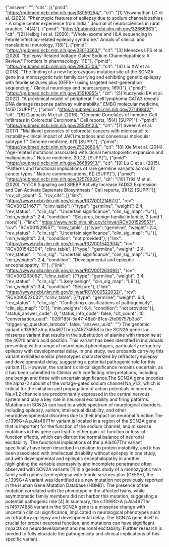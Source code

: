 {"answer": "", "cits": [{"pmid": "https://pubmed.ncbi.nlm.nih.gov/38059254/", "cit": "[1] Viswanathan LG et al. (2023). \"Phenotypic features of epilepsy due to sodium channelopathies - A single center experience from India.\" Journal of neurosciences in rural practice, 14(4)"}, {"pmid": "https://pubmed.ncbi.nlm.nih.gov/32666661/", "cit": "[2] Helbig I et al. (2020). \"Whole-exome and HLA sequencing in Febrile infection-related epilepsy syndrome.\" Annals of clinical and translational neurology, 7(8)"}, {"pmid": "https://pubmed.ncbi.nlm.nih.gov/33013363/", "cit": "[3] Menezes LFS et al. (2020). \"Epilepsy-Related Voltage-Gated Sodium Channelopathies: A Review.\" Frontiers in pharmacology, 11()"}, {"pmid": "https://pubmed.ncbi.nlm.nih.gov/29635106/", "cit": "[4] Liu XW et al. (2018). \"The finding of a new heterozygous mutation site of the SCN2A gene in a monozygotic twin family carrying and exhibiting genetic epilepsy with febrile seizures plus (GEFS+) using targeted next-generation sequencing.\" Clinical neurology and neurosurgery, 169()"}, {"pmid": "https://pubmed.ncbi.nlm.nih.gov/35510955/", "cit": "[5] Kuczynski EA et al. (2022). \"A preclinical model of peripheral T-cell lymphoma GATA3 reveals DNA damage response pathway vulnerability.\" EMBO molecular medicine, 14(6) [SUPP]"}, {"pmid": "https://pubmed.ncbi.nlm.nih.gov/27149842/", "cit": "[6] Giannakis M et al. (2016). \"Genomic Correlates of Immune-Cell Infiltrates in Colorectal Carcinoma.\" Cell reports, 15(4) [SUPP]"}, {"pmid": "https://pubmed.ncbi.nlm.nih.gov/28539123/", "cit": "[7] Sveen A et al. (2017). \"Multilevel genomics of colorectal cancers with microsatellite instability-clinical impact of JAK1 mutations and consensus molecular subtype 1.\" Genome medicine, 9(1) [SUPP]"}, {"pmid": "https://pubmed.ncbi.nlm.nih.gov/25326804/", "cit": "[8] Xie M et al. (2014). \"Age-related mutations associated with clonal hematopoietic expansion and malignancies.\" Nature medicine, 20(12) [SUPP]"}, {"pmid": "https://pubmed.ncbi.nlm.nih.gov/26689913/", "cit": "[9] Lu C et al. (2015). \"Patterns and functional implications of rare germline variants across 12 cancer types.\" Nature communications, 6() [SUPP]"}, {"pmid": "https://pubmed.ncbi.nlm.nih.gov/32579932/", "cit": "[10] Triki M et al. (2020). \"mTOR Signaling and SREBP Activity Increase FADS2 Expression and Can Activate Sapienate Biosynthesis.\" Cell reports, 31(12) [SUPP]"}], "rcv_cit_count": 5, "rcv_cits": [{"link": "https://www.ncbi.nlm.nih.gov/clinvar/RCV001214677/", "rcv": "RCV001214677", "clinv_table": [{"type": "germline", "weight": 2.4, "rev_status": 1, "clin_sig": "Uncertain significance", "clin_sig_map": "U"}], "min_weights": 2.4, "condition": "Seizures, benign familial infantile, 3 (and 1 more)"}, {"link": "https://www.ncbi.nlm.nih.gov/clinvar/RCV001529557/", "rcv": "RCV001529557", "clinv_table": [{"type": "germline", "weight": 2.4, "rev_status": 1, "clin_sig": "Uncertain significance", "clin_sig_map": "U"}], "min_weights": 2.4, "condition": "not provided"}, {"link": "https://www.ncbi.nlm.nih.gov/clinvar/RCV001542304/", "rcv": "RCV001542304", "clinv_table": [{"type": "germline", "weight": 2.4, "rev_status": 1, "clin_sig": "Uncertain significance", "clin_sig_map": "U"}], "min_weights": 2.4, "condition": "Developmental and epileptic encephalopathy, 11"}, {"link": "https://www.ncbi.nlm.nih.gov/clinvar/RCV001263092/", "rcv": "RCV001263092", "clinv_table": [{"type": "germline", "weight": 3.4, "rev_status": 1, "clin_sig": "Likely benign", "clin_sig_map": "LB"}], "min_weights": 3.4, "condition": "Seizure"}, {"link": "https://www.ncbi.nlm.nih.gov/clinvar/RCV000522032/", "rcv": "RCV000522032", "clinv_table": [{"type": "germline", "weight": 6.4, "rev_status": 1, "clin_sig": "Conflicting classifications of pathogenicity", "clin_sig_map": "O"}], "min_weights": 6.4, "condition": "not provided"}], "status_answer_code": 0, "status_info_code": false, "cit_count": 10, "conversation_uuid": "026f185f-5a47-48e8-81ce-2fe99757b3b8", "triggering_question_lambda": false, "answer_uuid": ""}
The genomic variant c.1399G>A p.Ala467Thr rs745774658 in the SCN2A gene is a missense variant that results in the substitution of alanine with threonine at the 467th amino acid position. This variant has been identified in individuals presenting with a range of neurological phenotypes, particularly refractory epilepsy with developmental delay. In one study, two probands carrying this variant exhibited similar phenotypes characterized by refractory epilepsy and developmental delay, suggesting a potential pathogenic role for this variant [1]. However, the variant's clinical significance remains uncertain, as it has been submitted to ClinVar with conflicting interpretations, including one benign and three with uncertain significance.The SCN2A gene encodes the alpha-2 subunit of the voltage-gated sodium channel Na_v1.2, which is critical for the initiation and propagation of action potentials in neurons. Na_v1.2 channels are predominantly expressed in the central nervous system and play a key role in neuronal excitability and firing patterns. Mutations in SCN2A can lead to a wide spectrum of neurological disorders, including epilepsy, autism, intellectual disability, and other neurodevelopmental disorders due to their impact on neuronal function.The c.1399G>A p.Ala467Thr variant is located in a region of the SCN2A gene that is important for the function of the sodium channel, and missense mutations in this gene can lead to either gain-of-function or loss-of-function effects, which can disrupt the normal balance of neuronal excitability. The functional implications of the p.Ala467Thr variant specifically have been described in relation to protein instability, and it has been associated with intellectual disability without epilepsy in one study, and with developmental and epileptic encephalopathy in another, highlighting the variable expressivity and incomplete penetrance often observed with SCN2A variants [1].In a genetic study of a monozygotic twin family with generalized epilepsy with febrile seizures plus (GEFS+), the c.1399G>A variant was identified as a new mutation not previously reported in the Human Gene Mutation Database (HGMD). The presence of the mutation correlated with the phenotype in the affected twins, while asymptomatic family members did not harbor this mutation, suggesting a potential pathogenic role [4].In summary, the c.1399G>A p.Ala467Thr rs745774658 variant in the SCN2A gene is a missense change with uncertain clinical significance, implicated in neurological phenotypes such as refractory epilepsy and developmental delay. The SCN2A gene itself is crucial for proper neuronal function, and mutations can have significant impacts on neurodevelopment and neuronal excitability. Further research is needed to fully elucidate the pathogenicity and clinical implications of this specific variant.